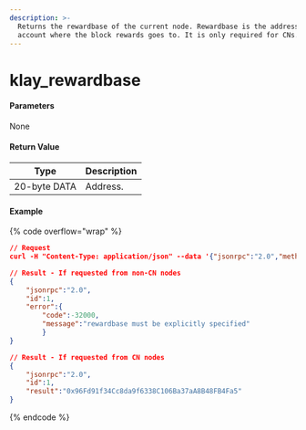 ```yaml
---
description: >-
  Returns the rewardbase of the current node. Rewardbase is the address of the
  account where the block rewards goes to. It is only required for CNs.
---
```


# klay\_rewardbase

#### **Parameters**

None

#### **Return Value**

| Type         | Description |
| ------------ | ----------- |
| 20-byte DATA | Address.    |

#### Example

{% code overflow="wrap" %}
```json
// Request
curl -H "Content-Type: application/json" --data '{"jsonrpc":"2.0","method":"klay_rewardbase","id":1}' http://klaytn.blockpi.network/v1/rpc/your-api-key

// Result - If requested from non-CN nodes
{
    "jsonrpc":"2.0",
    "id":1,
    "error":{
        "code":-32000,
        "message":"rewardbase must be explicitly specified"
        }
}

// Result - If requested from CN nodes
{
    "jsonrpc":"2.0",
    "id":1,
    "result":"0x96Fd91f34Cc8da9f6338C106Ba37aA8B48FB4Fa5"
}
```
{% endcode %}
